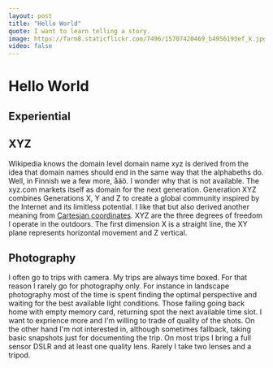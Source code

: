 ```yaml
---
layout: post
title: "Hello World"
quote: I want to learn telling a story.
image: https://farm8.staticflickr.com/7496/15707420469_b4956193ef_k.jpg
video: false
---
```


# Hello World



## Experiential


## XYZ
Wikipedia knows the domain level domain name xyz is derived from the idea that domain names should end in the same way that the alphabeths do. 
Well, in Finnish we a few more, åäö. I wonder why that is not available. The xyz.com markets itself as domain for the next generation. 
Generation XYZ combines Generations X, Y and Z to create a global community inspired by the Internet and its limitless potential. 
I like that but also derived another meaning from [Cartesian coordinates](http://en.wikipedia.org/wiki/Cartesian_coordinate_system). 
XYZ are the three degrees of freedom I operate in the outdoors. The first dimension X is a straight line, the XY plane represents horizontal movement and Z vertical. 


## Photography
I often go to trips with camera. My trips are always time boxed. For that reason I rarely go for photography only. 
For instance in landscape photography most of the time is spent finding the optimal perspective and waiting for the best available light conditions. 
Those failing going back home with empty memory card, returning spot the next available time slot. 
I want to exprience more and I'm willing to trade of quality of the shots. On the other hand I'm not interested in, although sometimes fallback, 
taking basic snapshots just for documenting the trip. On most trips I bring a full sensor DSLR and at least one quality lens. Rarely I take two lenses and a tripod.


